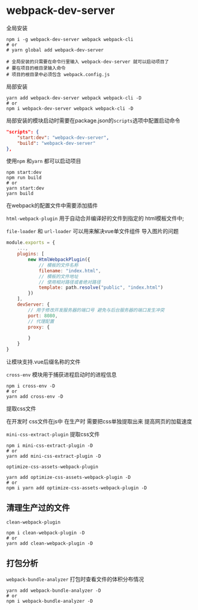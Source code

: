 # webpack-dev-server

全局安装

```shell
npm i -g webpack-dev-server webpack webpack-cli
# or
# yarn global add webpack-dev-server

# 全局安装的只需要在命令行里输入 webpack-dev-server 就可以启动项目了
# 要在项目的根目录输入命令
# 项目的根目录中必须包含 webpack.config.js
```

局部安装

```shell
yarn add webpack-dev-server webpack webpack-cli -D
# or
npm i webpack-dev-server webpack webpack-cli -D
```
局部安装的模块启动时需要在package.json的`scripts`选项中配置启动命令

```json
"scripts": {
    "start:dev": "webpack-dev-server",
    "build": "webpack-dev-server"
},
```

使用`npm` 和`yarn` 都可以启动项目
```shell
npm start:dev
npm run build
# or
yarn start:dev
yarn build
```

在webpack的配置文件中需要添加插件

`html-webpack-plugin` 用于自动合并编译好的文件到指定的 html模板文件中;

`file-loader` 和 `url-loader` 可以用来解决vue单文件组件 导入图片的问题

```js
module.exports = {
    ...,
    plugins: [
        new HtmlWebpackPlugin({
            // 模板的文件名称
            filename: "index.html",
            // 模板的文件地址
            // 使用相对路径或者绝对路径
            template: path.resolve("public", "index.html")
        })
    ],
    devServer: {
        // 用于修改开发服务器的端口号 避免与后台服务器的端口发生冲突
        port: 8080,
        // 代理配置
        proxy: {
            
        }
    }
}
```


让模块支持.vue后缀名称的文件



`cross-env` 模块用于捕获进程启动时的进程信息

```shell
npm i cross-env -D
# or
yarn add cross-env -D
```


提取css文件

在开发时 css文件在js中
在生产时 需要把css单独提取出来 提高网页的加载速度


`mini-css-extract-plugin` 提取css文件
```shell
npm i mini-css-extract-plugin -D
# or
yarn add mini-css-extract-plugin -D
```

`optimize-css-assets-webpack-plugin`

```shell
yarn add optimize-css-assets-webpack-plugin -D 
# or
npm i yarn add optimize-css-assets-webpack-plugin -D
```


## 清理生产过的文件

`clean-webpack-plugin`

```shell
npm i clean-webpack-plugin -D
# or
yarn add clean-webpack-plugin -D
```


## 打包分析

`webpack-bundle-analyzer` 打包时查看文件的体积分布情况

```shell
yarn add webpack-bundle-analyzer -D
# or
npm i webpack-bundle-analyzer -D
```